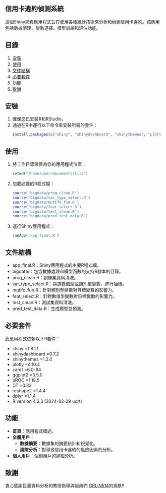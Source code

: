 ## 信用卡違約偵測系統

這個Shiny網頁應用程式旨在使用各種統計技術來分析和偵測信用卡違約。該應用包括數據清理、變數選擇、模型訓練和評估功能。

## 目錄

1. [安裝](#安裝)
2. [使用](#使用)
3. [文件結構](#文件結構)
4. [必要套件](#必要套件)
5. [功能](#功能)
6. [致謝](#致謝)

## 安裝

1. 確保您已安裝R和RStudio。
2. 通過在R中運行以下命令來安裝所需的套件：
    ```R
    install.packages(c("shiny", "shinydashboard", "shinythemes", "plotly", "caret", "ggplot2", "pROC", "DT", "reshape2", "dplyr"))
    ```

## 使用

1. 將工作目錄設置為您的應用程式位置：
    ```R
    setwd("/home/user/documents/file")
    ```
2. 加載必要的R程式檔：
    ```R
    source('bigdata/prog_clean.R')
    source('bigdata/var_type_select.R')
    source('bigdata/mutifo_fun.R')
    source('bigdata/feat_select.R')
    source('bigdata/test_clean.R')
    source('bigdata/pred_test_data.R')
    ```
3. 運行Shiny應用程式：
    ```R
    runApp('app_final.R')
    ```

## 文件結構

- app_final.R：Shiny應用程式的主要R程式檔。
- bigdata/：包含數據處理和模型函數的支持R腳本的目錄。
- prog_clean.R：訓練集資料清洗。
- var_type_select.R：挑選數值型或類別型變數，進行抽樣。
- mutifo_fun.R：針對類別型變數對目標變數的影響力。
- feat_select.R：針對數值型變數對目標變數的影響力。
- test_clean.R：測試集資料清洗。
- pred_test_data.R：生成模型並預測。

## 必要套件

此應用程式依賴以下R套件：
- shiny =1.8.1.1
- shinydashboard =0.7.2
- shinythemes =1.2.0
- plotly =4.10.4
- caret =6.0-94
- ggplot2 =3.5.0
- pROC =1.18.5
- DT =0.33
- reshape2 =1.4.4
- dplyr =1.1.4
- R version 4.3.3 (2024-02-29 ucrt)


## 功能

- **首頁**：應用程式概述。
- **全體用戶**：
  - **數據摘要**：數據集的摘要統計和視覺化。
  - **風險分析**：對導致信用卡違約的風險因素的分析。
- **個人用戶**：個別用戶的詳細分析。

## 致謝

衷心感謝巨量資料分析的教授指導與組員們 [GPLIN514](https://github.com/GPLIN514)的貢獻!!
